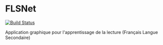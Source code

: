 # FLSNet

[![Build Status](https://dev.azure.com/alexousky/FLSNet/_apis/build/status/alexousky.FLSNet?branchName=master)](https://dev.azure.com/alexousky/FLSNet/_build/latest?definitionId=5?branchName=master)

Application graphique pour l'apprentissage de la lecture (Français Langue Secondaire)
